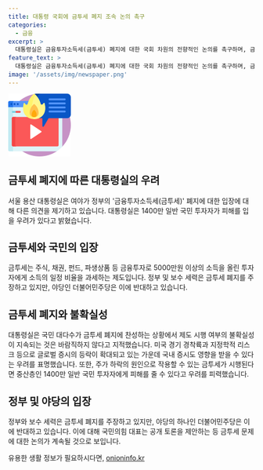 ```yaml
---
title: 대통령 국회에 금투세 폐지 조속 논의 촉구
categories:
  - 금융
excerpt: >
  대통령실은 금융투자소득세(금투세) 폐지에 대한 국회 차원의 전향적인 논의를 촉구하며, 금투세 시행으로 1400만 일반 국민 피해 우려를 밝혔다. 이는 주식·채권·펀드·파생상품 등 금융투자자에게 20%(3억원 이상은 25%)의 세금을 부과하는 것으로, 정부와 국민의힘은 폐지 주장하고, 더불어민주당은 반대하고 있다. 현재 여야 간 금투세 문제로 대정부 정국이 예상된다.
feature_text: >
  대통령실은 금융투자소득세(금투세) 폐지에 대한 국회 차원의 전향적인 논의를 촉구하며, 금투세 시행으로 1400만 일반 국민 피해 우려를 밝혔다. 이는 주식·채권·펀드·파생상품 등 금융투자자에게 20%(3억원 이상은 25%)의 세금을 부과하는 것으로, 정부와 국민의힘은 폐지 주장하고, 더불어민주당은 반대하고 있다. 현재 여야 간 금투세 문제로 대정부 정국이 예상된다.
image: '/assets/img/newspaper.png'
---
```


<p><img src="/assets/img/news.png" alt="rentncar 속보" /></p>

<h2 data-ke-size="size26">금투세 폐지에 따른 대통령실의 우려</h2>

<p data-ke-size="size16">서울 용산 대통령실은 여야가 정부의 '금융투자소득세(금투세)' 폐지에 대한 입장에 대해 다른 의견을 제기하고 있습니다. 대통령실은 1400만 일반 국민 투자자가 피해를 입을 우려가 있다고 밝혔습니다.</p>

<h2 data-ke-size="size26">금투세와 국민의 입장</h2>

<p data-ke-size="size16">금투세는 주식, 채권, 펀드, 파생상품 등 금융투자로 5000만원 이상의 소득을 올린 투자자에게 소득의 일정 비율을 과세하는 제도입니다. 정부 및 보수 세력은 금투세 폐지를 주장하고 있지만, 야당인 더불어민주당은 이에 반대하고 있습니다.</p>

<h2 data-ke-size="size26">금투세 폐지와 불확실성</h2>

<p data-ke-size="size16">대통령실은 국민 대다수가 금투세 폐지에 찬성하는 상황에서 제도 시행 여부의 불확실성이 지속되는 것은 바람직하지 않다고 지적했습니다. 미국 경기 경착륙과 지정학적 리스크 등으로 글로벌 증시의 등락이 확대되고 있는 가운데 국내 증시도 영향을 받을 수 있다는 우려를 표명했습니다. 또한, 주가 하락의 원인으로 작용할 수 있는 금투세가 시행된다면 중산층인 1400만 일반 국민 투자자에게 피해를 줄 수 있다고 우려를 피력했습니다.</p>

<h2 data-ke-size="size26">정부 및 야당의 입장</h2>

<p data-ke-size="size16">정부와 보수 세력은 금투세 폐지를 주장하고 있지만, 야당의 하나인 더불어민주당은 이에 반대하고 있습니다. 이에 대해 국민의힘 대표는 공개 토론을 제안하는 등 금투세 문제에 대한 논의가 계속될 것으로 보입니다.</p>
유용한 생활 정보가 필요하시다면, <a href="https://onioninfo.kr" rel="dofollow">onioninfo.kr</a>



